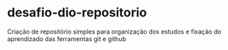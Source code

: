# desafio-dio-repositorio
Criação de repositório simples para organização dos estudos e fixação do aprendizado das ferramentas git e github

